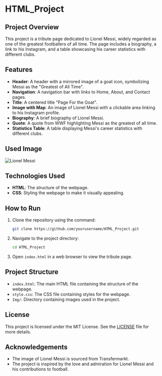 # HTML_Project

## Project Overview

This project is a tribute page dedicated to Lionel Messi, widely regarded as one of the greatest footballers of all time. The page includes a biography, a link to his Instagram, and a table showcasing his career statistics with different clubs.

## Features

- **Header**: A header with a mirrored image of a goat icon, symbolizing Messi as the "Greatest of All Time".
- **Navigation**: A navigation bar with links to Home, About, and Contact pages.
- **Title**: A centered title "Page For the Goat".
- **Image with Map**: An image of Lionel Messi with a clickable area linking to his Instagram profile.
- **Biography**: A brief biography of Lionel Messi.
- **Quote**: A quote from WWF highlighting Messi as the greatest of all time.
- **Statistics Table**: A table displaying Messi's career statistics with different clubs.

## Used Image

![Lionel Messi](https://img.a.transfermarkt.technology/portrait/header/28003-1710080339.jpg?lm=1)

## Technologies Used

- **HTML**: The structure of the webpage.
- **CSS**: Styling the webpage to make it visually appealing.

## How to Run

1. Clone the repository using the command:
   ```bash
   git clone https://github.com/yourusername/HTML_Project.git
   ```
2. Navigate to the project directory:
   ```bash
   cd HTML_Project
   ```
3. Open `index.html` in a web browser to view the tribute page.

## Project Structure

- `index.html`: The main HTML file containing the structure of the webpage.
- `style.css`: The CSS file containing styles for the webpage.
- `Img/`: Directory containing images used in the project.

## License

This project is licensed under the MIT License. See the [LICENSE](LICENSE) file for more details.

## Acknowledgements

- The image of Lionel Messi is sourced from Transfermarkt.
- The project is inspired by the love and admiration for Lionel Messi and his contributions to football.